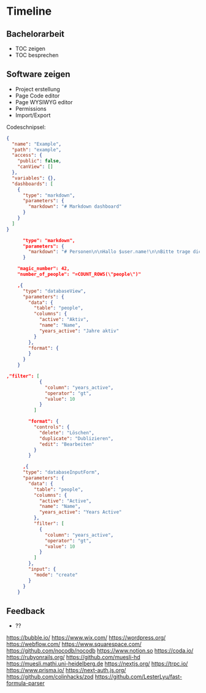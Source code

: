# Timeline

## Bachelorarbeit

- TOC zeigen
- TOC besprechen

## Software zeigen

- Project erstellung
- Page Code editor
- Page WYSIWYG editor
- Permissions
- Import/Export

Codeschnipsel:

```json example page
{
  "name": "Example",
  "path": "example",
  "access": {
    "public": false,
    "canView": []
  },
  "variables": {},
  "dashboards": [
    {
      "type": "markdown",
      "parameters": {
        "markdown": "# Markdown dashboard"
      }
    }
  ]
}
```

```json markdown
      "type": "markdown",
      "parameters": {
        "markdown": "# Personen\n\nHallo $user.name!\n\nBitte trage dich unten zu den anderen $number_of_people Leuten ein"
      }
```

```json variable
    "magic_number": 42,
    "number_of_people": "=COUNT_ROWS(\"people\")"
```

```json table view
    ,{
      "type": "databaseView",
      "parameters": {
        "data": {
          "table": "people",
          "columns": {
            "active": "Aktiv",
            "name": "Name",
            "years_active": "Jahre aktiv"
          }
        },
        "format": {
        }
      }
    }
```

```json filter
,"filter": [
            {
              "column": "years_active",
              "operator": "gt",
              "value": 10
            }
          ]
```

```json controls
        "format": {
          "controls": {
            "delete": "Löschen",
            "duplicate": "Dublizieren",
            "edit": "Bearbeiten"
          }
        }
```

```json input form
      ,{
      "type": "databaseInputForm",
      "parameters": {
        "data": {
          "table": "people",
          "columns": {
            "active": "Active",
            "name": "Name",
            "years_active": "Years Active"
          },
          "filter": [
            {
              "column": "years_active",
              "operator": "gt",
              "value": 10
            }
          ]
        },
        "input": {
          "mode": "create"
        }
      }
    }
```

## Feedback

- ??

https://bubble.io/
https://www.wix.com/
https://wordpress.org/
https://webflow.com/
https://www.squarespace.com/
https://github.com/nocodb/nocodb
https://www.notion.so
https://coda.io/
https://rubyonrails.org/
https://github.com/muesli-hd
https://muesli.mathi.uni-heidelberg.de
https://nextjs.org/
https://trpc.io/
https://www.prisma.io/
https://next-auth.js.org/
https://github.com/colinhacks/zod
https://github.com/LesterLyu/fast-formula-parser
